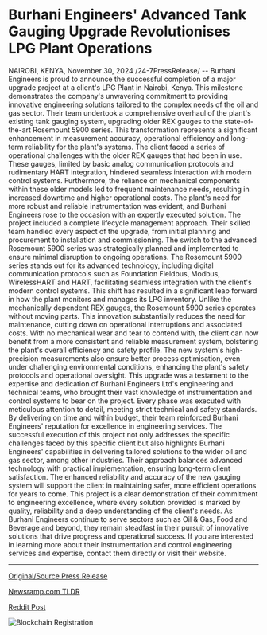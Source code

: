 # Burhani Engineers' Advanced Tank Gauging Upgrade Revolutionises LPG Plant Operations

NAIROBI, KENYA, November 30, 2024 /24-7PressRelease/ -- Burhani Engineers is proud to announce the successful completion of a major upgrade project at a client's LPG Plant in Nairobi, Kenya. This milestone demonstrates the company's unwavering commitment to providing innovative engineering solutions tailored to the complex needs of the oil and gas sector. Their team undertook a comprehensive overhaul of the plant's existing tank gauging system, upgrading older REX gauges to the state-of-the-art Rosemount 5900 series. This transformation represents a significant enhancement in measurement accuracy, operational efficiency and long-term reliability for the plant's systems.  The client faced a series of operational challenges with the older REX gauges that had been in use. These gauges, limited by basic analog communication protocols and rudimentary HART integration, hindered seamless interaction with modern control systems. Furthermore, the reliance on mechanical components within these older models led to frequent maintenance needs, resulting in increased downtime and higher operational costs. The plant's need for more robust and reliable instrumentation was evident, and Burhani Engineers rose to the occasion with an expertly executed solution.  The project included a complete lifecycle management approach. Their skilled team handled every aspect of the upgrade, from initial planning and procurement to installation and commissioning. The switch to the advanced Rosemount 5900 series was strategically planned and implemented to ensure minimal disruption to ongoing operations. The Rosemount 5900 series stands out for its advanced technology, including digital communication protocols such as Foundation Fieldbus, Modbus, WirelessHART and HART, facilitating seamless integration with the client's modern control systems. This shift has resulted in a significant leap forward in how the plant monitors and manages its LPG inventory.  Unlike the mechanically dependent REX gauges, the Rosemount 5900 series operates without moving parts. This innovation substantially reduces the need for maintenance, cutting down on operational interruptions and associated costs. With no mechanical wear and tear to contend with, the client can now benefit from a more consistent and reliable measurement system, bolstering the plant's overall efficiency and safety profile. The new system's high-precision measurements also ensure better process optimisation, even under challenging environmental conditions, enhancing the plant's safety protocols and operational oversight.  This upgrade was a testament to the expertise and dedication of Burhani Engineers Ltd's engineering and technical teams, who brought their vast knowledge of instrumentation and control systems to bear on the project. Every phase was executed with meticulous attention to detail, meeting strict technical and safety standards. By delivering on time and within budget, their team reinforced Burhani Engineers' reputation for excellence in engineering services.  The successful execution of this project not only addresses the specific challenges faced by this specific client but also highlights Burhani Engineers' capabilities in delivering tailored solutions to the wider oil and gas sector, among other industries. Their approach balances advanced technology with practical implementation, ensuring long-term client satisfaction. The enhanced reliability and accuracy of the new gauging system will support the client in maintaining safer, more efficient operations for years to come.  This project is a clear demonstration of their commitment to engineering excellence, where every solution provided is marked by quality, reliability and a deep understanding of the client's needs. As Burhani Engineers continue to serve sectors such as Oil & Gas, Food and Beverage and beyond, they remain steadfast in their pursuit of innovative solutions that drive progress and operational success.  If you are interested in learning more about their instrumentation and control engineering services and expertise, contact them directly or visit their website. 

---

[Original/Source Press Release](https://www.24-7pressrelease.com/press-release/516686/burhani-engineers-advanced-tank-gauging-upgrade-revolutionises-lpg-plant-operations)
                    

[Newsramp.com TLDR](https://newsramp.com/curated-news/burhani-engineers-completes-major-upgrade-project-at-lpg-plant-in-nairobi/e4cf53a6c0ea79505a434d5abb96241f) 

 



[Reddit Post](https://www.reddit.com/r/newsramp/comments/1h3kvyy/burhani_engineers_completes_major_upgrade_project/) 



![Blockchain Registration](https://cdn.newsramp.app/24-7PressRelease/qrcode/2411/30/zeroFeBW.webp)
